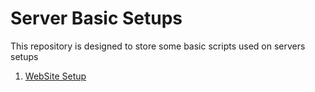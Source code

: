 # Server Basic Setups

This repository is designed to store some basic scripts used on servers setups

1. [WebSite Setup](./website-setup/README.md)

